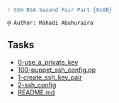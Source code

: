 ```diff

! SSH RSA Second Pair Part {0x0B}

@ Author: Mahadi Abuhuraira

```
## Tasks
* [0-use_a_private_key](0-use_a_private_key)
* [100-puppet_ssh_config.pp](100-puppet_ssh_config.pp)
* [1-create_ssh_key_pair](1-create_ssh_key_pair)
* [2-ssh_config](2-ssh_config)
* [README.md](README.md)
